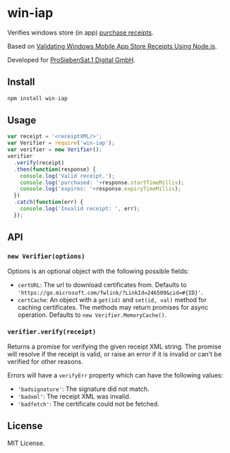 # win-iap

Verifies windows store (in app) [purchase receipts](http://msdn.microsoft.com/en-us/library/windows/apps/jj649137.aspx).

Based on [Validating Windows Mobile App Store Receipts Using Node.js](http://webservices20.blogspot.de/2013/06/validating-windows-mobile-app-store.html).

Developed for [ProSiebenSat.1 Digital GmbH](http://www.prosiebensat1digital.de/).

## Install

```js
npm install win-iap
```

## Usage

```js
var receipt = '<receiptXML/>';
var Verifier = require('win-iap');
var verifier = new Verifier();
verifier
  .verify(receipt)
  .then(function(response) {
    console.log('Valid receipt.');
    console.log('purchased: '+response.startTimeMillis);
    console.log('expires: '+response.expiryTimeMillis);
  })
  .catch(function(err) {
    console.log('Invalid receipt: ', err);
  });
```

## API

### `new Verifier(options)`

Options is an optional object with the following possible fields:

* `certURL`: The url to download certificates from. Defaults to `'https://go.microsoft.com/fwlink/?LinkId=246509&cid=#{ID}'`.
* `certCache`: An object with a `get(id)` and `set(id, val)` method for caching certificates. The methods may return promises for async operation. Defaults to `new Verifier.MemoryCache()`.

### `verifier.verify(receipt)`

Returns a promise for verifying the given receipt XML string. The promise will resolve if the receipt is valid, or raise an error if it is invalid or can't be verified for other reasons.

Errors will have a `verifyErr` property which can have the following values:

* `'badsignature'`: The signature did not match.
* `'badxml'`: The receipt XML was invalid.
* `'badfetch'`: The certificate could not be fetched.

## License

MIT License.
